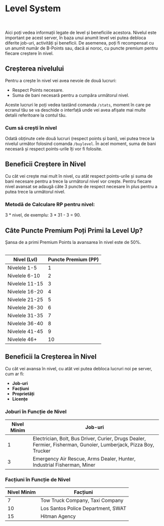 # Level System
<br><br>
Aici poți vedea informații legate de level și beneficiile acestora. Nivelul este important pe acest server, în baza unui anumit level vei putea debloca diferite job-uri, activități și beneficii. De asemenea, poți fi recompensat cu un anumit număr de B-Points sau, dacă ai noroc, cu puncte premium pentru fiecare creștere în nivel.

## Creșterea nivelului
Pentru a crește în nivel vei avea nevoie de două lucruri:

- Respect Points necesare.
- Suma de bani necesară pentru a cumpăra următorul nivel.

Aceste lucruri le poți vedea tastând comanda `/stats`, moment în care pe ecranul tău se va deschide o interfață unde vei avea afișate mai multe detalii referitoare la contul tău.

### Cum să crești în nivel
Odată obținute cele două lucruri (respect points și bani), vei putea trece la nivelul următor folosind comanda `/buylevel`. În acel moment, suma de bani necesară și respect points-urile îți vor fi folosite.

## Beneficii Creștere în Nivel

Cu cât vei crește mai mult în nivel, cu atât respect points-urile și suma de bani necesare pentru a trece la următorul nivel vor crește. Pentru fiecare nivel avansat se adaugă câte 3 puncte de respect necesare în plus pentru a putea trece la următorul nivel.

### Metodă de Calculare RP pentru nivel:
3 * nivel, de exemplu: 3 * 31 - 3 = 90.

## Câte Puncte Premium Poți Primi la Level Up?

<div class="danger-container">
Șansa de a primi Premium Points la avansarea în nivel este de 50%.
</div><br>

| Nivel (Lvl)   | Puncte Premium (PP) |
|---------------|---------------------|
| Nivelele 1-5  | 1                   |
| Nivelele 6-10 | 2                   |
| Nivelele 11-15| 3                   |
| Nivelele 16-20| 4                   |
| Nivelele 21-25| 5                   |
| Nivelele 26-30| 6                   |
| Nivelele 31-35| 7                   |
| Nivelele 36-40| 8                   |
| Nivelele 41-45| 9                   |
| Nivelele 46+  | 10                  |

## Beneficii la Creșterea în Nivel

Cu cât vei avansa în nivel, cu atât vei putea debloca lucruri noi pe server, cum ar fi:
- **Job-uri**
- **Facțiuni**
- **Proprietăți**
- **Licențe**

### Joburi în Funcție de Nivel

| Nivel Minim | Job-uri |
|--------------|---------|
| 1            | Electrician, Bolt, Bus Driver, Curier, Drugs Dealer, Fermier, Fisherman, Gunoier, Lumberjack, Pizza Boy, Trucker |
| 3            | Emergency Air Rescue, Arms Dealer, Hunter, Industrial Fisherman, Miner |

### Facțiuni în Funcție de Nivel

| Nivel Minim | Facțiuni |
|--------------|----------|
| 7            | Tow Truck Company, Taxi Company |
| 10           | Los Santos Police Department, SWAT |
| 15           | Hitman Agency |
